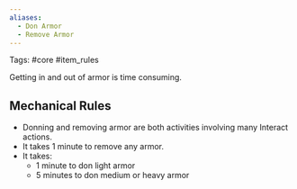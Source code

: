 ```yaml
---
aliases:
  - Don Armor
  - Remove Armor
---
```

Tags: #core #item_rules

Getting in and out of armor is time consuming.

## Mechanical Rules

- Donning and removing armor are both activities involving many Interact actions.
- It takes 1 minute to remove any armor.
- It takes:
	- 1 minute to don light armor
	- 5 minutes to don medium or heavy armor